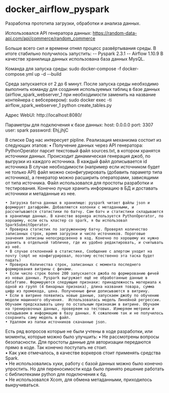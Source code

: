 # docker_airflow_pyspark

Разработка прототипа загрузки, обработки и анализа данных.

Использовался API генератора данных:
https://random-data-api.com/api/commerce/random_commerce

Больше всего сил и времени отнял процесс развёртывания среды.
В итоге стабильно получилось запустить:
-- Pyspark 2.3.1
-- Airflow 1.10.9
В качестве хранилища данных использована база данных MysQL.

Команда для запуска среды:
sudo docker-compose -f docker-compose.yml up -d --build

Среда запускается от 2 до 6 минут.
После запуска среды необходимо выполнить команду
для создания используемых таблиц в базе данных (airflow_spark_webserver_1 при необходимости заменить на название контейнера с вебсервером):
sudo docker exec -ti airflow_spark_webserver_1 python create_tables.py

Адрес WebUI:
http://localhost:8080/

Параметры для подключения к базе данных:
host: 0.0.0.0
port: 3307
user: spark
password: Ehj,jhjC

В списке Dag нас интересует pipline.
Реализация механизма состоит из следующих этапов:
    • Получение данных через API генератора:  PythonOperator парсит текстовый файл sources.txt, в котором хранятся источники данных. Происходит динамическая генерация джоб, по выгрузки из каждого источника. В каждый файл дописывается id источника В случае необходимости (например если источником будет не только API) файл можно сконфигурировать (добавить параметр типа источника), a генератор можно расширить операторами, зависящими от типа источника. Файл использовался для простоты разработки и тестирования. Конечно лучше хранить информацию в БД и доставать источники и метаданные из нее.  
    
    • Загрузка батча данных в хранилище: pyspark читает файлы json и формирует датафрейм. Добавляются колонки с метаданными, и рассчитываются статистики по батчу. Сам батч и статистики складываются в хранилище данных. В качестве воркера используется PythonOperator, по хорошему, если есть кластер со spark, я бы использовал SparkSubmitOperator.  
    • Проверка статистик по загруженному батчу. Проверял количество записанных строк, время загрузки и число источников. Пороговые значения записаны непосредсвенно в код. Конечно по хорошему их нужно хранить в отдельной табличке, где их удобно редактировать, и считывать из неё.  
    • В случае отклонений в статистике, Сообщение с алертом уходит на почту (smpt не конфигурировал, поэтому естественно эта таска будет падать)  
    • Проверка Количества строк, записанных с момента последнего формирования витрины с фичами.  
    • Если число строк более 200 запускается джоба по формированию фичей из новых данных. Pyspark выгружает ещё не обработанные данные в dataframe. Формируются следующие признаки: принадлежность материала к одной из групп (4 бинарных признака), длина названия товара, сумма цифр из промокода, цена. Полученные фичи дописываются в витрину.  
    • Если в витрине появились новые данные, запускаем джобу по обучению модели машинного обучения.  Использовалась модель Линейной регрессии. Обучаем предсказывать цену по остальным признакам в витрине. Обучаем на тренировочных данных, проверяем на тестовых. Измеряем метрики и складываем в информацию в базу данных. К сожалению так и не получилось сохранить саму модель в файл.  
    • Удаляем из папки источников скачанные json.  

Есть ряд вопросов которые не были учтены в ходе разработки, или моменты, которые можно было улучшить:
    • Не рассмотрены вопросы безопасности. Для простоты данные для авторизации передаются прямо в коде. Так конечно поступать не стоит.  
    • Как уже отмечалось, в качестве воркеров стоит применять средства Spark.  
    • Не использовались хуки, работу с базой данных можно было конечно упростить. Но для переносимости кода было принято решение работать с библиотеками python для подключения к бд.  
    • Не использовался Xcom, для обмена метаданными, приходилось выкручиваться.  
